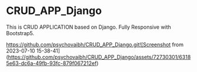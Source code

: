 # CRUD_APP_Django
This is CRUD APPLICATION based on Django.
Fully Responsive with Bootstrap5.


https://github.com/psychovaibh/CRUD_APP_Django.git![Screenshot from 2023-07-10 15-38-41](https://github.com/psychovaibh/CRUD_APP_Django/assets/72730301/63185e63-dc6a-49fb-93fc-879f067212ef)
